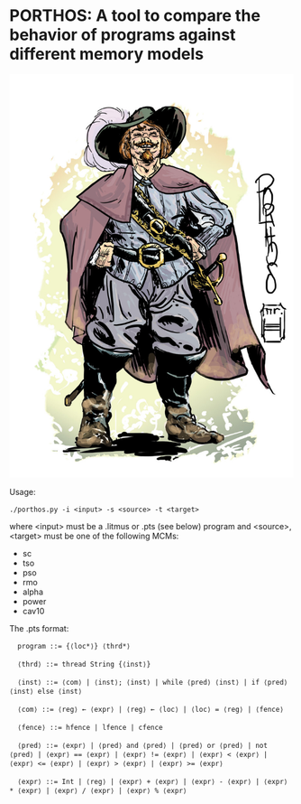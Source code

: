 # PORTHOS: A tool to compare the behavior of programs against different memory models

![myimage-alt-tag](https://github.com/hernanponcedeleon/PORTHOS/blob/master/extras/porthos.jpg)

Usage:

```
./porthos.py -i <input> -s <source> -t <target>
```

where \<input> must be a .litmus or .pts (see below) program and \<source>, \<target> must be one of the following MCMs: 
- sc
- tso
- pso
- rmo
- alpha
- power
- cav10

The .pts format:

```
  program ::= {⟨loc*⟩} ⟨thrd*⟩

  ⟨thrd⟩ ::= thread String {⟨inst⟩}

  ⟨inst⟩ ::= ⟨com⟩ | ⟨inst⟩; ⟨inst⟩ | while ⟨pred⟩ ⟨inst⟩ | if ⟨pred⟩ ⟨inst⟩ else ⟨inst⟩

  ⟨com⟩ ::= ⟨reg⟩ ← ⟨expr⟩ | ⟨reg⟩ ← ⟨loc⟩ | ⟨loc⟩ = ⟨reg⟩ | ⟨fence⟩
  
  ⟨fence⟩ ::= hfence | lfence | cfence
  
  ⟨pred⟩ ::= ⟨expr⟩ | ⟨pred⟩ and ⟨pred⟩ | ⟨pred⟩ or ⟨pred⟩ | not ⟨pred⟩ | ⟨expr⟩ == ⟨expr⟩ | ⟨expr⟩ != ⟨expr⟩ | ⟨expr⟩ < ⟨expr⟩ | ⟨expr⟩ <= ⟨expr⟩ | ⟨expr⟩ > ⟨expr⟩ | ⟨expr⟩ >= ⟨expr⟩
  
  ⟨expr⟩ ::= Int | ⟨reg⟩ | ⟨expr⟩ + ⟨expr⟩ | ⟨expr⟩ - ⟨expr⟩ | ⟨expr⟩ * ⟨expr⟩ | ⟨expr⟩ / ⟨expr⟩ | ⟨expr⟩ % ⟨expr⟩ 
  ```
